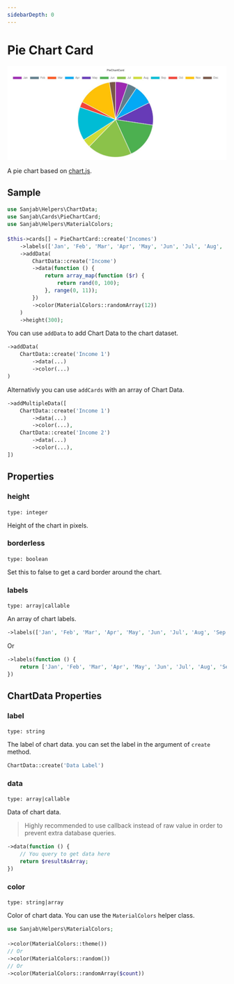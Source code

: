 ```yaml
---
sidebarDepth: 0
---
```

# Pie Chart Card
![Pie Chart Card](../images/screenshots/cards/pie-chart.jpg)


A pie chart based on [chart.js](https://www.chartjs.org/docs/latest/charts/doughnut.html).

## Sample
```php
use Sanjab\Helpers\ChartData;
use Sanjab\Cards\PieChartCard;
use Sanjab\Helpers\MaterialColors;

$this->cards[] = PieChartCard::create('Incomes')
    ->labels(['Jan', 'Feb', 'Mar', 'Apr', 'May', 'Jun', 'Jul', 'Aug', 'Sep', 'Oct', 'Nov', 'Dec'])
    ->addData(
        ChartData::create('Income')
        ->data(function () {
            return array_map(function ($r) {
                return rand(0, 100);
            }, range(0, 11));
        })
        ->color(MaterialColors::randomArray(12))
    )
    ->height(300);

```

You can use `addData` to add Chart Data to the chart dataset.
```php
->addData(
    ChartData::create('Income 1')
        ->data(...)
        ->color(...)
)
```

Alternativly you can use `addCards` with an array of Chart Data.
```php
->addMultipleData([
    ChartData::create('Income 1')
        ->data(...)
        ->color(...),
    ChartData::create('Income 2')
        ->data(...)
        ->color(...),
])
```

## Properties

### height
`type: integer`

Height of the chart in pixels.

### borderless
`type: boolean`

Set this to false to get a card border around the chart.

### labels
`type: array|callable`

An array of chart labels.

```php
->labels(['Jan', 'Feb', 'Mar', 'Apr', 'May', 'Jun', 'Jul', 'Aug', 'Sep', 'Oct', 'Nov', 'Dec'])
```
Or
```php
->labels(function () {
    return ['Jan', 'Feb', 'Mar', 'Apr', 'May', 'Jun', 'Jul', 'Aug', 'Sep', 'Oct', 'Nov', 'Dec'];
})
```

## ChartData Properties

### label
`type: string`

The label of chart data.
you can set the label in the argument of `create` method.

```php
ChartData::create('Data Label')
```

### data
`type: array|callable`

Data of chart data.

> Highly recommended to use callback instead of raw value in order to prevent extra database queries.

```php
->data(function () {
    // You query to get data here
    return $resultAsArray;
})
```
### color
`type: string|array`

Color of chart data.
You can use the `MaterialColors` helper class.
```php
use Sanjab\Helpers\MaterialColors;

->color(MaterialColors::theme())
// Or
->color(MaterialColors::random())
// Or
->color(MaterialColors::randomArray($count))
```
